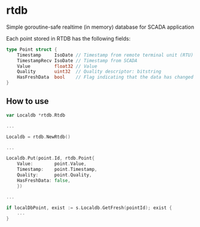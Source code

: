 # rtdb
Simple goroutine-safe realtime (in memory) database for SCADA application

Each point stored in RTDB has the following fields:

```Go
type Point struct {
	Timestamp     IsoDate // Timestamp from remote terminal unit (RTU) 
	TimestampRecv IsoDate // Timestamp from SCADA
	Value         float32 // Value
	Quality       uint32  // Quality descriptor: bitstring 
	HasFreshData  bool    // Flag indicating that the data has changed
}
```
## How to use
```Go
var Localdb *rtdb.Rtdb

...

Localdb = rtdb.NewRtdb()

...

Localdb.Put(point.Id, rtdb.Point{ 
	Value:        point.Value,
	Timestamp:    point.Timestamp,
	Quality:      point.Quality,
	HasFreshData: false,
	})

...

if localDbPoint, exist := s.Localdb.GetFresh(pointId); exist {
	...
}

```
